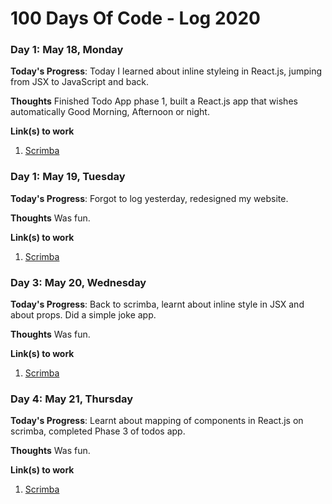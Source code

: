 # 100 Days Of Code - Log 2020

### Day 1: May 18, Monday

**Today's Progress**: Today I learned about inline styleing in React.js, jumping from JSX to JavaScript and back.

**Thoughts** Finished Todo App phase 1, built a React.js app that wishes automatically Good Morning, Afternoon or night.

**Link(s) to work**
1. [Scrimba](https://scrimba.com/)

### Day 1: May 19, Tuesday

**Today's Progress**: Forgot to log yesterday, redesigned my website.

**Thoughts** Was fun.

**Link(s) to work**
1. [Scrimba](https://www.yathinbabu.in/)

### Day 3: May 20, Wednesday

**Today's Progress**: Back to scrimba, learnt about inline style in JSX and about props. Did a simple joke app.

**Thoughts** Was fun.

**Link(s) to work**
1. [Scrimba](https://scrimba.com/)

### Day 4: May 21, Thursday

**Today's Progress**: Learnt about mapping of components in React.js on scrimba, completed Phase 3 of todos app.

**Thoughts** Was fun.

**Link(s) to work**
1. [Scrimba](https://scrimba.com/)
